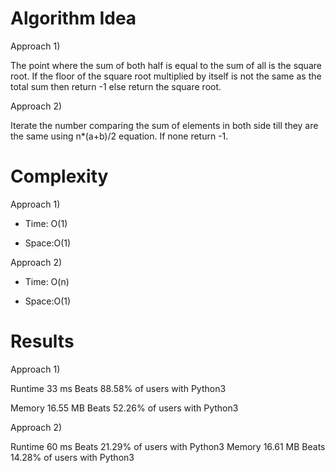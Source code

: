 # Algorithm Idea

Approach 1)

The point where the sum of both half is equal to the sum of all is the square root. If the floor of the square root multiplied by itself is not the same as the total sum then return -1 else return the square root.

Approach 2)

Iterate the number comparing the sum of elements in both side till they are the same using n*(a+b)/2 equation. If none return -1.

# Complexity

Approach 1)

- Time: O(1)

- Space:O(1)

Approach 2)

- Time: O(n)

- Space:O(1)

# Results

Approach 1)

Runtime
33
ms
Beats
88.58%
of users with Python3

Memory
16.55
MB
Beats
52.26%
of users with Python3

Approach 2)

Runtime
60
ms
Beats
21.29%
of users with Python3
Memory
16.61
MB
Beats
14.28%
of users with Python3
